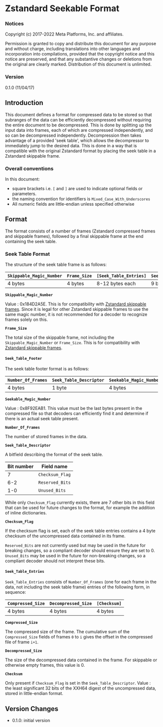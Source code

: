 # Zstandard Seekable Format

### Notices

Copyright (c) 2017-2022 Meta Platforms, Inc. and affiliates.

Permission is granted to copy and distribute this document
for any purpose and without charge,
including translations into other languages
and incorporation into compilations,
provided that the copyright notice and this notice are preserved,
and that any substantive changes or deletions from the original
are clearly marked.
Distribution of this document is unlimited.

### Version
0.1.0 (11/04/17)

## Introduction
This document defines a format for compressed data to be stored so that subranges of the data can be efficiently decompressed without requiring the entire document to be decompressed.
This is done by splitting up the input data into frames,
each of which are compressed independently,
and so can be decompressed independently.
Decompression then takes advantage of a provided 'seek table', which allows the decompressor to immediately jump to the desired data.  This is done in a way that is compatible with the original Zstandard format by placing the seek table in a Zstandard skippable frame.

### Overall conventions
In this document:
- square brackets i.e. `[` and `]` are used to indicate optional fields or parameters.
- the naming convention for identifiers is `Mixed_Case_With_Underscores`
- All numeric fields are little-endian unless specified otherwise

## Format

The format consists of a number of frames (Zstandard compressed frames and skippable frames), followed by a final skippable frame at the end containing the seek table.

### Seek Table Format
The structure of the seek table frame is as follows:

|`Skippable_Magic_Number`|`Frame_Size`|`[Seek_Table_Entries]`|`Seek_Table_Footer`|
|------------------------|------------|----------------------|-------------------|
| 4 bytes                | 4 bytes    | 8-12 bytes each      | 9 bytes           |

__`Skippable_Magic_Number`__

Value : 0x184D2A5E.
This is for compatibility with [Zstandard skippable frames].
Since it is legal for other Zstandard skippable frames to use the same
magic number, it is not recommended for a decoder to recognize frames
solely on this.

__`Frame_Size`__

The total size of the skippable frame, not including the `Skippable_Magic_Number` or `Frame_Size`.
This is for compatibility with [Zstandard skippable frames].

[Zstandard skippable frames]: https://github.com/facebook/zstd/blob/release/doc/zstd_compression_format.md#skippable-frames

#### `Seek_Table_Footer`
The seek table footer format is as follows:

|`Number_Of_Frames`|`Seek_Table_Descriptor`|`Seekable_Magic_Number`|
|------------------|-----------------------|-----------------------|
| 4 bytes          | 1 byte                | 4 bytes               |

__`Seekable_Magic_Number`__

Value : 0x8F92EAB1.
This value must be the last bytes present in the compressed file so that decoders
can efficiently find it and determine if there is an actual seek table present.

__`Number_Of_Frames`__

The number of stored frames in the data.

__`Seek_Table_Descriptor`__

A bitfield describing the format of the seek table.

| Bit number | Field name                |
| ---------- | ----------                |
| 7          | `Checksum_Flag`           |
| 6-2        | `Reserved_Bits`           |
| 1-0        | `Unused_Bits`             |

While only `Checksum_Flag` currently exists, there are 7 other bits in this field that can be used for future changes to the format,
for example the addition of inline dictionaries.

__`Checksum_Flag`__

If the checksum flag is set, each of the seek table entries contains a 4 byte checksum of the uncompressed data contained in its frame.

`Reserved_Bits` are not currently used but may be used in the future for breaking changes, so a compliant decoder should ensure they are set to 0.  `Unused_Bits` may be used in the future for non-breaking changes, so a compliant decoder should not interpret these bits.

#### __`Seek_Table_Entries`__

`Seek_Table_Entries` consists of `Number_Of_Frames` (one for each frame in the data, not including the seek table frame) entries of the following form, in sequence:

|`Compressed_Size`|`Decompressed_Size`|`[Checksum]`|
|-----------------|-------------------|------------|
| 4 bytes         | 4 bytes           | 4 bytes    |

__`Compressed_Size`__

The compressed size of the frame.
The cumulative sum of the `Compressed_Size` fields of frames `0` to `i` gives the offset in the compressed file of frame `i+1`.

__`Decompressed_Size`__

The size of the decompressed data contained in the frame.  For skippable or otherwise empty frames, this value is 0.

__`Checksum`__

Only present if `Checksum_Flag` is set in the `Seek_Table_Descriptor`.  Value : the least significant 32 bits of the XXH64 digest of the uncompressed data, stored in little-endian format.

## Version Changes
- 0.1.0: initial version
